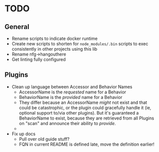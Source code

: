 # TODO

## General

* Rename scripts to indicate docker runtime
* Create new scripts to shorten for `node_modules/.bin` scripts to exec consistently in other projects using this lib
* Rename nfg->hangouthere
* Get linting fully configured


## Plugins
* Clean up language between Accessor and Behavior
 Names
  * AccessorName is the *requested* name for a Behavior
  * BehaviorName is the *provided* name for a Behavior
  * They differ because an AccessorName *might* not exist and that could be catastrophic, or the plugin could gracefully handle it (ie, optional support to/via other plugins). But it's guaranteed a BehaviorName to exist, because they are retrieved from all Plugins on "scan" and announce their ability to *provide*.
  *
* Fix up docs
  * Pull over old guide stuff?
  * FQN in current README is defined late, move the definition earlier!

